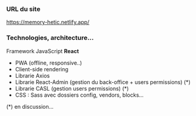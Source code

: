 ### URL du site

https://memory-hetic.netlify.app/

### Technologies, architecture...

Framework JavaScript <strong> React </strong>

<ul> 
  <li> PWA (offline, responsive..) </li>
  <li> Client-side rendering </li>
  <li> Librarie Axios </li>
  <li> Librarie React-Admin (gestion du back-office + users permissions) (*)</li>
  <li> Librarie CASL (gestion users permissions) (*) </li>
  <li> CSS : Sass avec dossiers config, vendors, blocks...  </li>
</ul>

(*) en discussion...
